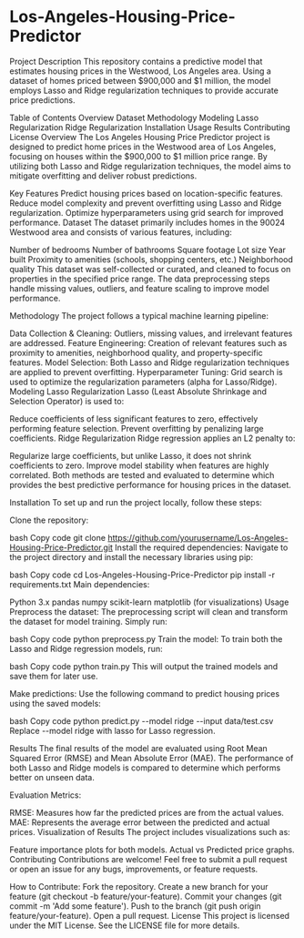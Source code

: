 # Los-Angeles-Housing-Price-Predictor
Project Description
This repository contains a predictive model that estimates housing prices in the Westwood, Los Angeles area. Using a dataset of homes priced between $900,000 and $1 million, the model employs Lasso and Ridge regularization techniques to provide accurate price predictions.

Table of Contents
Overview
Dataset
Methodology
Modeling
Lasso Regularization
Ridge Regularization
Installation
Usage
Results
Contributing
License
Overview
The Los Angeles Housing Price Predictor project is designed to predict home prices in the Westwood area of Los Angeles, focusing on houses within the $900,000 to $1 million price range. By utilizing both Lasso and Ridge regularization techniques, the model aims to mitigate overfitting and deliver robust predictions.

Key Features
Predict housing prices based on location-specific features.
Reduce model complexity and prevent overfitting using Lasso and Ridge regularization.
Optimize hyperparameters using grid search for improved performance.
Dataset
The dataset primarily includes homes in the 90024 Westwood area and consists of various features, including:

Number of bedrooms
Number of bathrooms
Square footage
Lot size
Year built
Proximity to amenities (schools, shopping centers, etc.)
Neighborhood quality
This dataset was self-collected or curated, and cleaned to focus on properties in the specified price range. The data preprocessing steps handle missing values, outliers, and feature scaling to improve model performance.

Methodology
The project follows a typical machine learning pipeline:

Data Collection & Cleaning: Outliers, missing values, and irrelevant features are addressed.
Feature Engineering: Creation of relevant features such as proximity to amenities, neighborhood quality, and property-specific features.
Model Selection: Both Lasso and Ridge regularization techniques are applied to prevent overfitting.
Hyperparameter Tuning: Grid search is used to optimize the regularization parameters (alpha for Lasso/Ridge).
Modeling
Lasso Regularization
Lasso (Least Absolute Shrinkage and Selection Operator) is used to:

Reduce coefficients of less significant features to zero, effectively performing feature selection.
Prevent overfitting by penalizing large coefficients.
Ridge Regularization
Ridge regression applies an L2 penalty to:

Regularize large coefficients, but unlike Lasso, it does not shrink coefficients to zero.
Improve model stability when features are highly correlated.
Both methods are tested and evaluated to determine which provides the best predictive performance for housing prices in the dataset.

Installation
To set up and run the project locally, follow these steps:

Clone the repository:

bash
Copy code
git clone https://github.com/yourusername/Los-Angeles-Housing-Price-Predictor.git
Install the required dependencies: Navigate to the project directory and install the necessary libraries using pip:

bash
Copy code
cd Los-Angeles-Housing-Price-Predictor
pip install -r requirements.txt
Main dependencies:

Python 3.x
pandas
numpy
scikit-learn
matplotlib (for visualizations)
Usage
Preprocess the dataset:
The preprocessing script will clean and transform the dataset for model training. Simply run:

bash
Copy code
python preprocess.py
Train the model:
To train both the Lasso and Ridge regression models, run:

bash
Copy code
python train.py
This will output the trained models and save them for later use.

Make predictions:
Use the following command to predict housing prices using the saved models:

bash
Copy code
python predict.py --model ridge --input data/test.csv
Replace --model ridge with lasso for Lasso regression.

Results
The final results of the model are evaluated using Root Mean Squared Error (RMSE) and Mean Absolute Error (MAE). The performance of both Lasso and Ridge models is compared to determine which performs better on unseen data.

Evaluation Metrics:

RMSE: Measures how far the predicted prices are from the actual values.
MAE: Represents the average error between the predicted and actual prices.
Visualization of Results
The project includes visualizations such as:

Feature importance plots for both models.
Actual vs Predicted price graphs.
Contributing
Contributions are welcome! Feel free to submit a pull request or open an issue for any bugs, improvements, or feature requests.

How to Contribute:
Fork the repository.
Create a new branch for your feature (git checkout -b feature/your-feature).
Commit your changes (git commit -m 'Add some feature').
Push to the branch (git push origin feature/your-feature).
Open a pull request.
License
This project is licensed under the MIT License. See the LICENSE file for more details.
